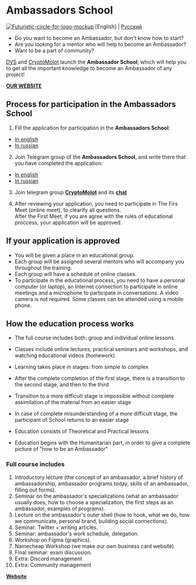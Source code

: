 # Ambassadors School
<a href="https://ibb.co/Xkkywbs"><img src="https://i.ibb.co/mFFvxGq/Futuristic-circle-for-logo-mockup.png" alt="Futuristic-circle-for-logo-mockup" border="0"></a>
[English] | [Русский](https://github.com/Distributed-Validators-Synctems/Ambassador-School/blob/master/README_RUS.md) <br />

- Do you want to become an Ambassador, but don't know how to start?
- Are you looking for a mentor who will help to become an Ambassador?
- Want to be a part of community?

[DVS](https://github.com/Distributed-Validators-Synctems/Self-Identity) and [CryptoMolot](https://t.me/molotcrypto) launch the **Ambassador School**, which will help you to get all the important knowledge to become an Ambassador of any project! <br />

[**OUR WEBSITE**](https://ambassadors.school)

## Process for participation in the Ambassadors School

1. Fill the application for participation in the **Ambassadors School**:
- [In english](https://docs.google.com/forms/d/e/1FAIpQLSfWw93nFJyfyU21m-8mJanYpdi4rHZGv_g0u5_AFBFZIRIr0g/viewform?vc=0&c=0&w=1&flr=0&usp=mail_form_link)
- [In russian](https://docs.google.com/forms/d/e/1FAIpQLSdLh-DxuV2o2YDgDGww6Ohy2ww_ctZ7J3Zfy-wyO9U-51Jufw/viewform?vc=0&c=0&w=1&flr=0)

2. Join Telegram group of the **Ambassadors School**, and write there that you have completed the application:
- [In english](https://t.me/+_9JHyvuV5Ao4YTMy)
- [In russian](https://t.me/+CJ-trUdtLQ5iNDli)

3. Join telegram group [**CryptoMolot**](https://t.me/+B05NMa1u32llOWIy) and its [**chat**](https://t.me/cryptomolotchat)


4. After reviewing your application, you need to participate in The Firs Meet (online meet), to clearify all questions. <br />
After the First Meet, if you are agree with the rules of educational proccess, your application will be approved. <br />

## If your application is approved

- You will be given a place in an educational group.
- Each group will be assigned several mentors who will accompany you throughout the training.
- Each group will have a schedule of online classes.
- To participate in the educational process, you need to have a personal computer (or laptop), an Internet connection to participate in online meetings and a microphone to participate in conversations. A video camera is not required. Some classes can be attended using a mobile phone.

## How the education process works

- The full course includes both: group and individual online lessons
- Classes include online lectures, practical seminars and workshops, and watching educational videos (homework)
- Learning takes place in stages: from simple to complex
- After the complete completion of the first stage, there is a transition to the second stage, and then to the third
- Transition to a more difficult stage is impossible without complete assimilation of the material from an easier stage
- In case of complete misunderstanding of a more difficult stage, the participant of School returns to an easier stage

- Education consists of Theoretical and Practical lessons
- Education begins with the Humanitarian part, in order to give a complete picture of "how to be an Ambassador"

### Full course includes

1. Introductory lecture (the concept of an ambassador, a brief history of ambassadorship, ambassador programs today, skills of an ambassador, filling out forms).
2. Seminar on the ambassador's specializations (what an ambassador usually does, how to choose a specialization, the first steps as an ambassador, examples of programs).
3. Lecture on the ambassador's outer shell (how to hook, what we do, how we communicate, personal brand, building social connections).
4. Seminar: Twitter + writing articles.
5. Seminar: ambassador's work schedule, delegation.
6. Workshop on Figma (graphics).
7. Namecheap Workshop (we make our own business card website).
8. Final seminar: exam discussion.
9. Extra: Discord management
10. Extra: Community management


[**Website**](https://ambassadors.school)
